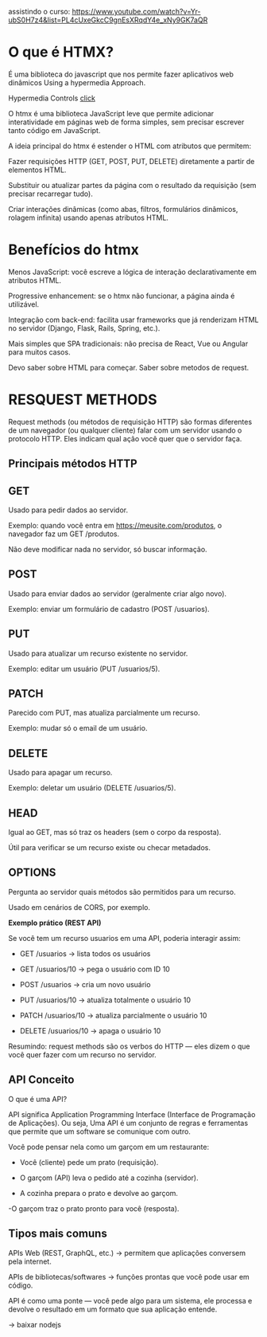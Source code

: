 assistindo o curso: https://www.youtube.com/watch?v=Yr-ubS0H7z4&list=PL4cUxeGkcC9gnEsXRqdY4e_xNy9GK7aQR


# O que é HTMX?
É uma biblioteca do javascript que nos permite fazer aplicativos web dinâmicos
Using a hypermedia Approach.

Hypermedia Controls
<a href="/some/path">click</a>

O htmx é uma biblioteca JavaScript leve que permite adicionar interatividade em páginas web de forma simples, sem precisar escrever tanto código em JavaScript.



A ideia principal do htmx é estender o HTML com atributos que permitem:



Fazer requisições HTTP (GET, POST, PUT, DELETE) diretamente a partir de elementos HTML.



Substituir ou atualizar partes da página com o resultado da requisição (sem precisar recarregar tudo).



Criar interações dinâmicas (como abas, filtros, formulários dinâmicos, rolagem infinita) usando apenas atributos HTML.



# Benefícios do htmx



Menos JavaScript: você escreve a lógica de interação declarativamente em atributos HTML.



Progressive enhancement: se o htmx não funcionar, a página ainda é utilizável.



Integração com back-end: facilita usar frameworks que já renderizam HTML no servidor (Django, Flask, Rails, Spring, etc.).



Mais simples que SPA tradicionais: não precisa de React, Vue ou Angular para muitos casos.



Devo saber sobre HTML para começar.
Saber sobre metodos de request.


# RESQUEST METHODS

Request methods (ou métodos de requisição HTTP) são formas diferentes de um navegador (ou qualquer cliente) falar com um servidor usando o protocolo HTTP.
Eles indicam qual ação você quer que o servidor faça.

## Principais métodos HTTP

## GET

Usado para pedir dados ao servidor.


Exemplo: quando você entra em https://meusite.com/produtos, o navegador faz um GET /produtos.


Não deve modificar nada no servidor, só buscar informação.

## POST

Usado para enviar dados ao servidor (geralmente criar algo novo).


Exemplo: enviar um formulário de cadastro (POST /usuarios).


## PUT

Usado para atualizar um recurso existente no servidor.


Exemplo: editar um usuário (PUT /usuarios/5).


## PATCH

Parecido com PUT, mas atualiza parcialmente um recurso.


Exemplo: mudar só o email de um usuário.


## DELETE

Usado para apagar um recurso.


Exemplo: deletar um usuário (DELETE /usuarios/5).


## HEAD

Igual ao GET, mas só traz os headers (sem o corpo da resposta).

Útil para verificar se um recurso existe ou checar metadados.

## OPTIONS

Pergunta ao servidor quais métodos são permitidos para um recurso.

Usado em cenários de CORS, por exemplo.

**Exemplo prático (REST API)**

Se você tem um recurso usuarios em uma API, poderia interagir assim:

- GET /usuarios → lista todos os usuários

- GET /usuarios/10 → pega o usuário com ID 10

- POST /usuarios → cria um novo usuário

- PUT /usuarios/10 → atualiza totalmente o usuário 10

- PATCH /usuarios/10 → atualiza parcialmente o usuário 10

- DELETE /usuarios/10 → apaga o usuário 10

Resumindo: request methods são os verbos do HTTP — eles dizem o que você quer fazer com um recurso no servidor.

## API Conceito


O que é uma API?

API significa Application Programming Interface (Interface de Programação de Aplicações). Ou seja,
Uma API é um conjunto de regras e ferramentas que permite que um software se comunique com outro.

Você pode pensar nela como um garçom em um restaurante:

- Você (cliente) pede um prato (requisição).

- O garçom (API) leva o pedido até a cozinha (servidor).

- A cozinha prepara o prato e devolve ao garçom.

-O garçom traz o prato pronto para você (resposta).

## Tipos mais comuns

APIs Web (REST, GraphQL, etc.) → permitem que aplicações conversem pela internet.

APIs de bibliotecas/softwares → funções prontas que você pode usar em código.

API é como uma ponte — você pede algo para um sistema, ele processa e devolve o resultado em um formato que sua aplicação entende.

-> baixar nodejs